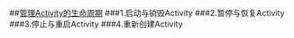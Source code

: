 ##<a href="http://hukai.me/android-training-course-in-chinese/basics/activity-lifecycle/index.html">管理Activity的生命周期</a>
###1.启动与销毁Activity
###2.暂停与恢复Activity
###3.停止与重启Activity
###4.重新创建Activity
